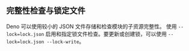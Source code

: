 ## 完整性检查与锁定文件

Deno 可以使用较小的 JSON 文件存储和检查模块的子资源完整性。 使用 `--lock=lock.json` 启用和指定锁文件检查。要更新或创建锁，可以使用 `--lock=lock.json --lock-write`。